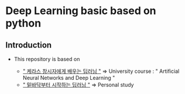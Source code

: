 # Deep Learning basic based on python

## Introduction
* This repository is based on <br>

  * [" 케라스 창시자에게 배우는 딥러닝 "](https://book.naver.com/bookdb/book_detail.nhn?bid=14069088) ⇒ University course : " Artificial Neural Networks and Deep Learning "
  * [" 밑바닥부터 시작하는 딥러닝 "](https://book.naver.com/bookdb/book_detail.nhn?bid=11492334) ⇒  Personal study 
  
